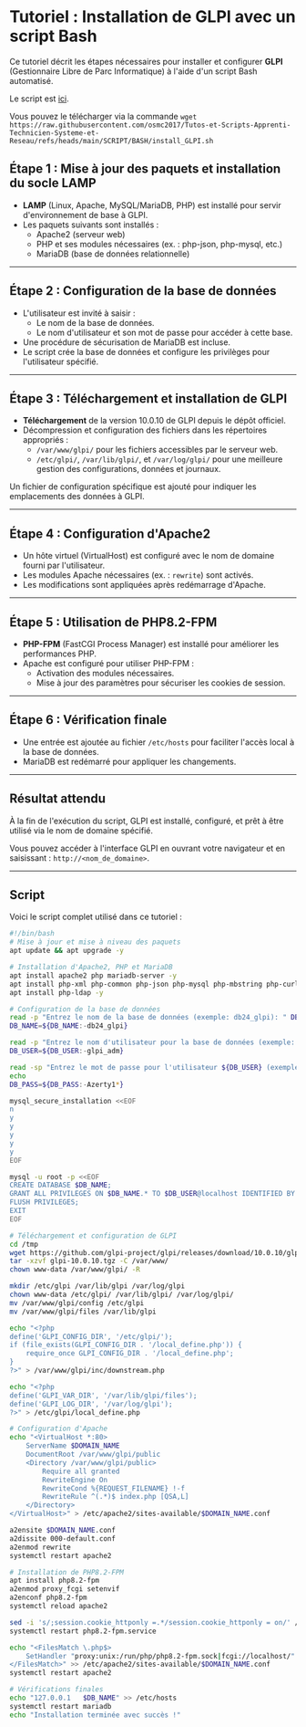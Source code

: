 # Tutoriel : Installation de GLPI avec un script Bash

Ce tutoriel décrit les étapes nécessaires pour installer et configurer **GLPI** (Gestionnaire Libre de Parc Informatique) à l'aide d'un script Bash automatisé.

Le script est [ici](SCRIPT\BASH\install_GLPI.sh).

Vous pouvez le télécharger via la commande `wget https://raw.githubusercontent.com/osmc2017/Tutos-et-Scripts-Apprenti-Technicien-Systeme-et-Reseau/refs/heads/main/SCRIPT/BASH/install_GLPI.sh`

## Étape 1 : Mise à jour des paquets et installation du socle LAMP

- **LAMP** (Linux, Apache, MySQL/MariaDB, PHP) est installé pour servir d'environnement de base à GLPI.
- Les paquets suivants sont installés : 
  - Apache2 (serveur web)
  - PHP et ses modules nécessaires (ex. : php-json, php-mysql, etc.)
  - MariaDB (base de données relationnelle)

---

## Étape 2 : Configuration de la base de données

- L'utilisateur est invité à saisir :
  - Le nom de la base de données.
  - Le nom d'utilisateur et son mot de passe pour accéder à cette base.
- Une procédure de sécurisation de MariaDB est incluse.
- Le script crée la base de données et configure les privilèges pour l'utilisateur spécifié.

---

## Étape 3 : Téléchargement et installation de GLPI

- **Téléchargement** de la version 10.0.10 de GLPI depuis le dépôt officiel.
- Décompression et configuration des fichiers dans les répertoires appropriés :
  - `/var/www/glpi/` pour les fichiers accessibles par le serveur web.
  - `/etc/glpi/`, `/var/lib/glpi/`, et `/var/log/glpi/` pour une meilleure gestion des configurations, données et journaux.

Un fichier de configuration spécifique est ajouté pour indiquer les emplacements des données à GLPI.

---

## Étape 4 : Configuration d'Apache2

- Un hôte virtuel (VirtualHost) est configuré avec le nom de domaine fourni par l'utilisateur.
- Les modules Apache nécessaires (ex. : `rewrite`) sont activés.
- Les modifications sont appliquées après redémarrage d'Apache.

---

## Étape 5 : Utilisation de PHP8.2-FPM

- **PHP-FPM** (FastCGI Process Manager) est installé pour améliorer les performances PHP.
- Apache est configuré pour utiliser PHP-FPM :
  - Activation des modules nécessaires.
  - Mise à jour des paramètres pour sécuriser les cookies de session.

---

## Étape 6 : Vérification finale

- Une entrée est ajoutée au fichier `/etc/hosts` pour faciliter l'accès local à la base de données.
- MariaDB est redémarré pour appliquer les changements.

---

## Résultat attendu

À la fin de l'exécution du script, GLPI est installé, configuré, et prêt à être utilisé via le nom de domaine spécifié.

Vous pouvez accéder à l'interface GLPI en ouvrant votre navigateur et en saisissant : `http://<nom_de_domaine>`.

---

## Script

Voici le script complet utilisé dans ce tutoriel :

```bash
#!/bin/bash
# Mise à jour et mise à niveau des paquets
apt update && apt upgrade -y

# Installation d'Apache2, PHP et MariaDB
apt install apache2 php mariadb-server -y
apt install php-xml php-common php-json php-mysql php-mbstring php-curl php-gd php-intl php-zip php-bz2 php-imap php-apcu -y
apt install php-ldap -y

# Configuration de la base de données
read -p "Entrez le nom de la base de données (exemple: db24_glpi): " DB_NAME
DB_NAME=${DB_NAME:-db24_glpi}

read -p "Entrez le nom d'utilisateur pour la base de données (exemple: glpi_adm): " DB_USER
DB_USER=${DB_USER:-glpi_adm}

read -sp "Entrez le mot de passe pour l'utilisateur ${DB_USER} (exemple: Azerty1*): " DB_PASS
echo
DB_PASS=${DB_PASS:-Azerty1*}

mysql_secure_installation <<EOF
n
y
y
y
y
y
EOF

mysql -u root -p <<EOF
CREATE DATABASE $DB_NAME;
GRANT ALL PRIVILEGES ON $DB_NAME.* TO $DB_USER@localhost IDENTIFIED BY "$DB_PASS";
FLUSH PRIVILEGES;
EXIT
EOF

# Téléchargement et configuration de GLPI
cd /tmp
wget https://github.com/glpi-project/glpi/releases/download/10.0.10/glpi-10.0.10.tgz
tar -xzvf glpi-10.0.10.tgz -C /var/www/
chown www-data /var/www/glpi/ -R

mkdir /etc/glpi /var/lib/glpi /var/log/glpi
chown www-data /etc/glpi/ /var/lib/glpi/ /var/log/glpi/
mv /var/www/glpi/config /etc/glpi
mv /var/www/glpi/files /var/lib/glpi

echo "<?php
define('GLPI_CONFIG_DIR', '/etc/glpi/');
if (file_exists(GLPI_CONFIG_DIR . '/local_define.php')) {
    require_once GLPI_CONFIG_DIR . '/local_define.php';
}
?>" > /var/www/glpi/inc/downstream.php

echo "<?php
define('GLPI_VAR_DIR', '/var/lib/glpi/files');
define('GLPI_LOG_DIR', '/var/log/glpi');
?>" > /etc/glpi/local_define.php

# Configuration d'Apache
echo "<VirtualHost *:80>
    ServerName $DOMAIN_NAME
    DocumentRoot /var/www/glpi/public
    <Directory /var/www/glpi/public>
        Require all granted
        RewriteEngine On
        RewriteCond %{REQUEST_FILENAME} !-f
        RewriteRule ^(.*)$ index.php [QSA,L]
    </Directory>
</VirtualHost>" > /etc/apache2/sites-available/$DOMAIN_NAME.conf

a2ensite $DOMAIN_NAME.conf
a2dissite 000-default.conf
a2enmod rewrite
systemctl restart apache2

# Installation de PHP8.2-FPM
apt install php8.2-fpm
a2enmod proxy_fcgi setenvif
a2enconf php8.2-fpm
systemctl reload apache2

sed -i 's/;session.cookie_httponly =.*/session.cookie_httponly = on/' /etc/php/8.2/fpm/php.ini
systemctl restart php8.2-fpm.service

echo "<FilesMatch \.php$>
    SetHandler "proxy:unix:/run/php/php8.2-fpm.sock|fcgi://localhost/"
</FilesMatch>" >> /etc/apache2/sites-available/$DOMAIN_NAME.conf
systemctl restart apache2

# Vérifications finales
echo "127.0.0.1   $DB_NAME" >> /etc/hosts
systemctl restart mariadb
echo "Installation terminée avec succès !"
```